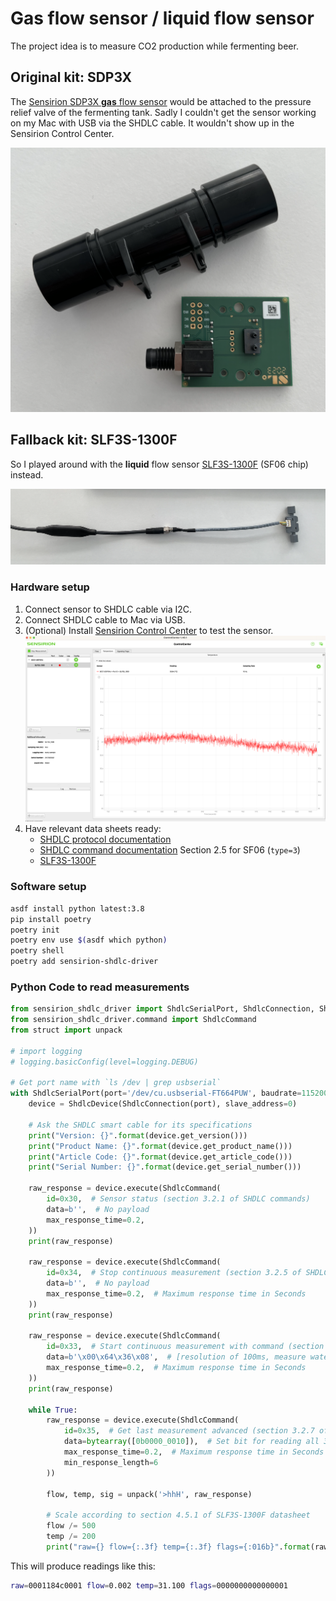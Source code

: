 # Gas flow sensor / liquid flow sensor

The project idea is to measure CO2 production while fermenting beer.

## Original kit: SDP3X

The [Sensirion SDP3X **gas** flow sensor](https://www.sensirion.com/products/catalog/SEK-SDP31)
would be attached to the pressure relief valve of the fermenting tank.
Sadly I couldn't get the sensor working on my Mac with USB via the SHDLC cable.
It wouldn't show up in the Sensirion Control Center.

![](./sdp3x.png)

## Fallback kit: SLF3S-1300F

So I played around with the **liquid** flow sensor
[SLF3S-1300F](https://sensirion.com/products/catalog/SLF3S-1300F) (SF06 chip) instead.

![](./slf3s-1300f.png)

### Hardware setup

1. Connect sensor to SHDLC cable via I2C.
2. Connect SHDLC cable to Mac via USB.
3. (Optional) Install [Sensirion Control Center](https://www.sensirion.com/de/produkte/sensor-evaluation/control-center/)
   to test the sensor.
   ![](./controlcenter.png)
5. Have relevant data sheets ready:
   * [SHDLC protocol documentation](https://media.digikey.com/pdf/Data%20Sheets/Sensirion%20PDFs/LQ_AN_RS485SensorCable_ImplementationGuideToSHDLC_EN_1_D2.pdf)
   * [SHDLC command documentation](https://media.digikey.com/pdf/Data%20Sheets/Sensirion%20PDFs/LQ_CO_RS485SensorCable_SHDLC_Commands_D2.pdf)
     Section 2.5 for SF06 (`type=3`)
   * [SLF3S-1300F](https://sensirion.com/media/documents/6971528D/63625D22/Sensirion_Datasheet_SLF3S-1300F.pdf)

### Software setup

```sh
asdf install python latest:3.8
pip install poetry
poetry init
poetry env use $(asdf which python)
poetry shell
poetry add sensirion-shdlc-driver
```

### Python Code to read measurements

```py
from sensirion_shdlc_driver import ShdlcSerialPort, ShdlcConnection, ShdlcDevice
from sensirion_shdlc_driver.command import ShdlcCommand
from struct import unpack

# import logging
# logging.basicConfig(level=logging.DEBUG)

# Get port name with `ls /dev | grep usbserial`
with ShdlcSerialPort(port='/dev/cu.usbserial-FT664PUW', baudrate=115200) as port:
    device = ShdlcDevice(ShdlcConnection(port), slave_address=0)

    # Ask the SHDLC smart cable for its specifications
    print("Version: {}".format(device.get_version()))
    print("Product Name: {}".format(device.get_product_name()))
    print("Article Code: {}".format(device.get_article_code()))
    print("Serial Number: {}".format(device.get_serial_number()))

    raw_response = device.execute(ShdlcCommand(
        id=0x30,  # Sensor status (section 3.2.1 of SHDLC commands)
        data=b'',  # No payload
        max_response_time=0.2,
    ))
    print(raw_response)

    raw_response = device.execute(ShdlcCommand(
        id=0x34,  # Stop continuous measurement (section 3.2.5 of SHDLC commands)
        data=b'',  # No payload
        max_response_time=0.2,  # Maximum response time in Seconds
    ))
    print(raw_response)

    raw_response = device.execute(ShdlcCommand(
        id=0x33,  # Start continuous measurement with command (section 3.2.4 of SHDLC commands, page 29)
        data=b'\x00\x64\x36\x08',  # [resolution of 100ms, measure water]
        max_response_time=0.2,  # Maximum response time in Seconds
    ))
    print(raw_response)

    while True:
        raw_response = device.execute(ShdlcCommand(
            id=0x35,  # Get last measurement advanced (section 3.2.7 of SHDLC commands)
            data=bytearray([0b0000_0010]),  # Set bit for reading all 3 measurements (flow, temp, flags)
            max_response_time=0.2,  # Maximum response time in Seconds
            min_response_length=6
        ))

        flow, temp, sig = unpack('>hhH', raw_response)

        # Scale according to section 4.5.1 of SLF3S-1300F datasheet
        flow /= 500
        temp /= 200
        print("raw={} flow={:.3f} temp={:.3f} flags={:016b}".format(raw_response.hex(), flow, temp, sig))
```

This will produce readings like this:
```sh
raw=0001184c0001 flow=0.002 temp=31.100 flags=0000000000000001
```
